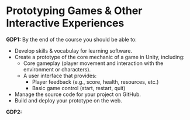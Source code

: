 # Prototyping Games & Other Interactive Experiences

**GDP1:** By the end of the course you should be able to:

* Develop skills & vocabulay for learning software.
* Create a prototype of the core mechanic of a game in Unity, including:
  - Core gameplay (player movement and interaction with the environment or characters).
  - A user interface that provides:
    * Player feedback (e.g., score, health, resources, etc.)
    * Basic game control (start, restart, quit)
* Manage the source code for your project on GitHub.
* Build and deploy your prototype on the web.
  
**GDP2:**

